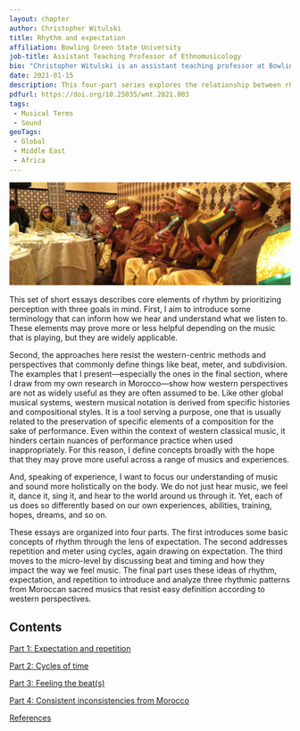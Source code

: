 ```yaml
---
layout: chapter
author: Christopher Witulski
title: Rhythm and expectation
affiliation: Bowling Green State University
job-title: Assistant Teaching Professor of Ethnomusicology
bio: "Christopher Witulski is an assistant teaching professor at Bowling Green State University. He is the author of two books about Moroccan music (<a href='https://iupress.org/9780253036759/the-gnawa-lions/'>The Gnawa Lions: Authenticity and Opportunity in a Ritual Music</a> and <a href='https://www.routledge.com/Focus-Music-and-Religion-of-Morocco/Witulski/p/book/9781138094581'>Focus: Music and Religion of Morocco</a>)."
date: 2021-01-15
description: This four-part series explores the relationship between rhythm, expectation, and experience. It describes musical terms and central concepts while using specific examples from Morocco to problematize western-centric binaries.
pdfurl: https://doi.org/10.25035/wmt.2021.003
tags:
 - Musical Terms
 - Sound
geoTags:
 - Global
 - Middle East
 - Africa
---
```

![Hamadsha ensemble in a performance in 2013](./images/Hamadsha2013.jpg)

This set of short essays describes core elements of rhythm by prioritizing perception with three goals in mind. First, I aim to introduce some terminology that can inform how we hear and understand what we listen to. These elements may prove more or less helpful depending on the music that is playing, but they are widely applicable.

Second, the approaches here resist the western-centric methods and perspectives that commonly define things like beat, meter, and subdivision. The examples that I present—especially the ones in the final section, where I draw from my own research in Morocco—show how western perspectives are not as widely useful as they are often assumed to be. Like other global musical systems, western musical notation is derived from specific histories and compositional styles. It is a tool serving a purpose, one that is usually related to the preservation of specific elements of a composition for the sake of performance. Even within the context of western classical music, it hinders certain nuances of performance practice when used inappropriately. For this reason, I define concepts broadly with the hope that they may prove more useful across a range of musics and experiences.

And, speaking of experience, I want to focus our understanding of music and sound more holistically on the body. We do not just hear music, we feel it, dance it, sing it, and hear to the world around us through it. Yet, each of us does so differently based on our own experiences, abilities, training, hopes, dreams, and so on.

These essays are organized into four parts. The first introduces some basic concepts of rhythm through the lens of expectation. The second addresses repetition and meter using cycles, again drawing on expectation. The third moves to the micro-level by discussing beat and timing and how they impact the way we feel music. The final part uses these ideas of rhythm, expectation, and repetition to introduce and analyze three rhythmic patterns from Moroccan sacred musics that resist easy definition according to western perspectives. 

## Contents

[Part 1: Expectation and repetition](part1.html)

[Part 2: Cycles of time](part2.html)

[Part 3: Feeling the beat(s)](part3.html)

[Part 4: Consistent inconsistencies from Morocco](part4.html)

[References](references.html)

<script data-goatcounter="https://witulski.goatcounter.com/count" async src="//gc.zgo.at/count.js"></script>